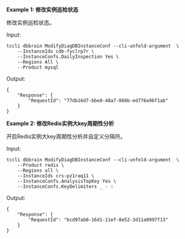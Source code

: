 **Example 1: 修改实例巡检状态**

修改实例巡检状态。

Input: 

```
tccli dbbrain ModifyDiagDBInstanceConf --cli-unfold-argument  \
    --InstanceIds cdb-fyclrp7r \
    --InstanceConfs.DailyInspection Yes \
    --Regions All \
    --Product mysql
```

Output: 
```
{
    "Response": {
        "RequestId": "77db16d7-bbe8-48a7-868b-ed776a96f1ab"
    }
}
```

**Example 2: 修改Redis实例大key周期性分析**

开启Redis实例大key周期性分析并自定义分隔符。

Input: 

```
tccli dbbrain ModifyDiagDBInstanceConf --cli-unfold-argument  \
    --Product redis \
    --Regions all \
    --InstanceIds crs-pz1raq11 \
    --InstanceConfs.AnalysisTopKey Yes \
    --InstanceConfs.KeyDelimiters _ - :
```

Output: 
```
{
    "Response": {
        "RequestId": "bcd97ab0-16d1-11ef-8e52-3d11a9997f13"
    }
}
```

